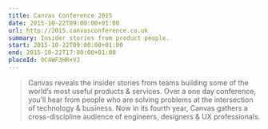```yaml
---
title: Canvas Conference 2015
date: 2015-10-22T09:00:00+01:00
url: http://2015.canvasconference.co.uk
summary: Insider stories from product people.
start: 2015-10-22T09:00:00+01:00
end: 2015-10-22T17:00:00+01:00
placeId: 9C4WF3HR+VJ
---
```

> Canvas reveals the insider stories from teams building some of the world’s most useful products & services. Over a one day conference, you’ll hear from people who are solving problems at the intersection of technology & business. Now in its fourth year, Canvas gathers a cross-discipline audience of engineers, designers & UX professionals.

